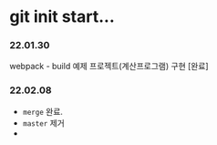 # git init start...

### 22.01.30
webpack - build 예제 프로젝트(계산프로그램) 구현 [완료]

### 22.02.08
- `merge` 완료.
- `master` 제거
-
